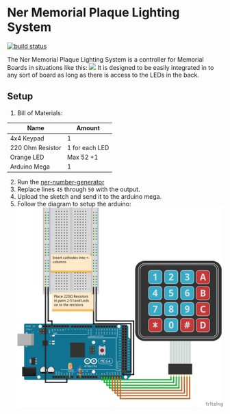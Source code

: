 # Ner Memorial Plaque Lighting System

[![build status](https://gitlab.com/chabad360/ner/badges/master/pipeline.svg)](https://gitlab.com/chabad360/ner/pipelines)

The Ner Memorial Plaque Lighting System is a controller for Memorial Boards in situations like this:
![](https://www.bcd-urbex.com/wp-content/uploads/2014/02/IMG_8063_4_5_6_7_tonemapped2.jpg)
It is designed to be easily integrated in to any sort of board as long as there is access to the LEDs in the back.

## Setup
 1. Bill of Materials:

| Name           | Amount       |
| -------------- | ------------ |
|4x4 Keypad      |1             |
|220 Ohm Resistor|1 for each LED|
|Orange LED      |Max 52 +1     |
|Arduino Mega    |1             |

2. Run the [ner-number-generator](chabad360/ner-number-generator)
3. Replace lines `45` through `50` with the output.
4. Upload the sketch and send it to the arduino mega.
5. Follow the diagram to setup the arduino:
![](layout.jpg)